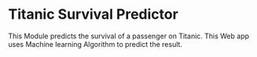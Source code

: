 # Titanic Survival Predictor 
This Module predicts the survival of a passenger on Titanic.
This Web app uses Machine learning Algorithm to predict the result.
